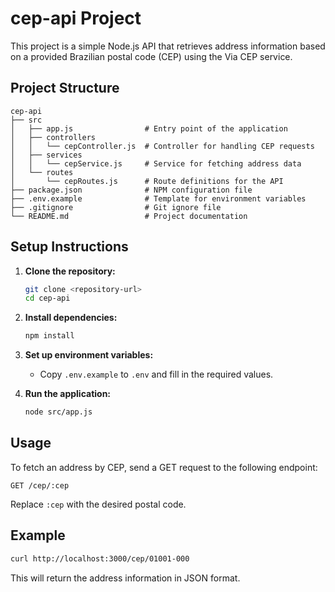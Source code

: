 # cep-api Project

This project is a simple Node.js API that retrieves address information based on a provided Brazilian postal code (CEP) using the Via CEP service.

## Project Structure

```
cep-api
├── src
│   ├── app.js                # Entry point of the application
│   ├── controllers
│   │   └── cepController.js  # Controller for handling CEP requests
│   ├── services
│   │   └── cepService.js     # Service for fetching address data
│   └── routes
│       └── cepRoutes.js      # Route definitions for the API
├── package.json              # NPM configuration file
├── .env.example              # Template for environment variables
├── .gitignore                # Git ignore file
└── README.md                 # Project documentation
```

## Setup Instructions

1. **Clone the repository:**
   ```bash
   git clone <repository-url>
   cd cep-api
   ```

2. **Install dependencies:**
   ```bash
   npm install
   ```

3. **Set up environment variables:**
   - Copy `.env.example` to `.env` and fill in the required values.

4. **Run the application:**
   ```bash
   node src/app.js
   ```

## Usage

To fetch an address by CEP, send a GET request to the following endpoint:

```
GET /cep/:cep
```

Replace `:cep` with the desired postal code.

## Example

```bash
curl http://localhost:3000/cep/01001-000
```

This will return the address information in JSON format.